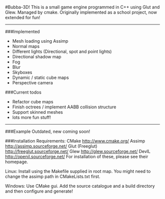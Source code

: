 #Bubba-3D!
This is a small game engine programmed in C++
using Glut and Glew.  Managed by cmake.
Originally implemented as a school project, now extended for fun!

***  
###Implemented
* Mesh loading using Assimp
* Normal maps
* Different lights (Directional, spot and point lights)
* Directional shadow map
* Fog
* Blur
* Skyboxes
* Dynamic / static cube maps
* Perspective camera

###Current todos
* Refactor cube maps
* Finish octrees / implement AABB collision structure
* Support skinned meshes
* lots more fun stuff!

***
###Example
Outdated, new coming soon!

###Installation
Requirements:
CMake            http://www.cmake.org/
Assimp           http://assimp.sourceforge.net/
Glut (Freeglut)  http://freeglut.sourceforge.net/
Glew             http://glew.sourceforge.net/
DevIL            http://openil.sourceforge.net/
For installation of these, please see their homepage.

Linux: Install using the Makefile supplied in root map. You might need to change the assimp path in CMakeLists.txt first.

Windows: Use CMake gui. Add the source catalogue and a build directory and then configure and generate! 